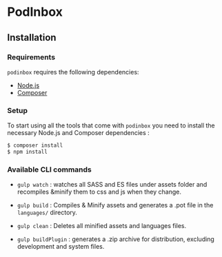 # PodInbox



Installation
---------------

### Requirements

`podinbox` requires the following dependencies:

- [Node.js](https://nodejs.org/)
- [Composer](https://getcomposer.org/)

### Setup

To start using all the tools that come with `podinbox`  you need to install the necessary Node.js and Composer dependencies :

```sh
$ composer install
$ npm install
```

### Available CLI commands
- `gulp watch` : watches all SASS and ES files under assets folder and recompiles &minify them to css and js when they change.

- `gulp build` : Compiles & Minify assets and generates a .pot file in the `languages/` directory.

- `gulp clean` : Deletes all minified assets and languages files.

- `gulp buildPlugin` : generates a .zip archive for distribution, excluding development and system files.
